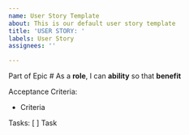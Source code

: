 ```yaml
---
name: User Story Template
about: This is our default user story template
title: 'USER STORY: '
labels: User Story
assignees: ''

---
```


Part of Epic #
As a **role**, I can **ability** so that **benefit**

Acceptance Criteria:
- Criteria

Tasks:
[ ] Task
